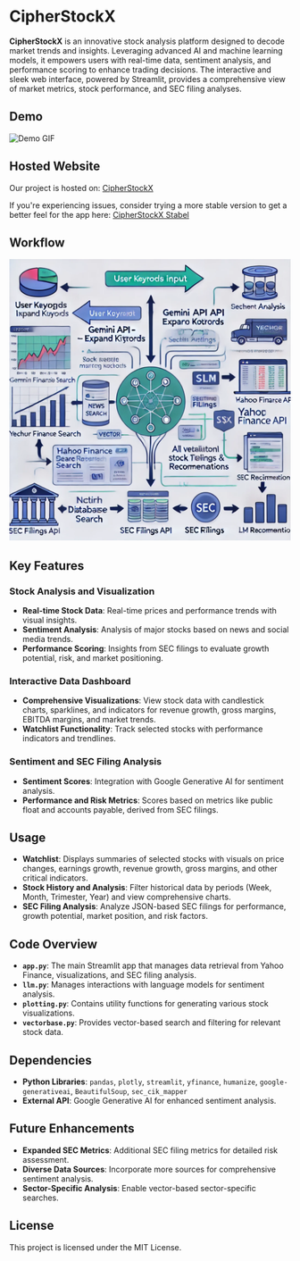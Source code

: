 # CipherStockX

**CipherStockX** is an innovative stock analysis platform designed to decode market trends and insights. Leveraging advanced AI and machine learning models, it empowers users with real-time data, sentiment analysis, and performance scoring to enhance trading decisions. The interactive and sleek web interface, powered by Streamlit, provides a comprehensive view of market metrics, stock performance, and SEC filing analyses.

## Demo

![Demo GIF](Assets/Demo.gif)


## Hosted Website
Our project is hosted on: [CipherStockX](https://cipherstockx.streamlit.app/) 

If you're experiencing issues, consider trying a more stable version to get a better feel for the app here:  [CipherStockX Stabel](https://cipherstockx-stabel.streamlit.app/)

## Workflow
![Workflow Diagram](Assets/Workflow.webp)

## Key Features

### Stock Analysis and Visualization
- **Real-time Stock Data**: Real-time prices and performance trends with visual insights.
- **Sentiment Analysis**: Analysis of major stocks based on news and social media trends.
- **Performance Scoring**: Insights from SEC filings to evaluate growth potential, risk, and market positioning.

### Interactive Data Dashboard
- **Comprehensive Visualizations**: View stock data with candlestick charts, sparklines, and indicators for revenue growth, gross margins, EBITDA margins, and market trends.
- **Watchlist Functionality**: Track selected stocks with performance indicators and trendlines.

### Sentiment and SEC Filing Analysis
- **Sentiment Scores**: Integration with Google Generative AI for sentiment analysis.
- **Performance and Risk Metrics**: Scores based on metrics like public float and accounts payable, derived from SEC filings.

## Usage

- **Watchlist**: Displays summaries of selected stocks with visuals on price changes, earnings growth, revenue growth, gross margins, and other critical indicators.
- **Stock History and Analysis**: Filter historical data by periods (Week, Month, Trimester, Year) and view comprehensive charts.
- **SEC Filing Analysis**: Analyze JSON-based SEC filings for performance, growth potential, market position, and risk factors.

## Code Overview

- **`app.py`**: The main Streamlit app that manages data retrieval from Yahoo Finance, visualizations, and SEC filing analysis.
- **`llm.py`**: Manages interactions with language models for sentiment analysis.
- **`plotting.py`**: Contains utility functions for generating various stock visualizations.
- **`vectorbase.py`**: Provides vector-based search and filtering for relevant stock data.

## Dependencies

- **Python Libraries**: `pandas`, `plotly`, `streamlit`, `yfinance`, `humanize`, `google-generativeai`, `BeautifulSoup`, `sec_cik_mapper`
- **External API**: Google Generative AI for enhanced sentiment analysis.

## Future Enhancements

- **Expanded SEC Metrics**: Additional SEC filing metrics for detailed risk assessment.
- **Diverse Data Sources**: Incorporate more sources for comprehensive sentiment analysis.
- **Sector-Specific Analysis**: Enable vector-based sector-specific searches.

## License

This project is licensed under the MIT License.
